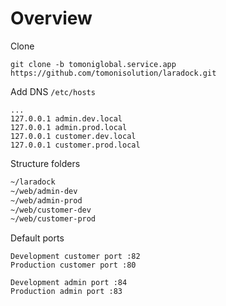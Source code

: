 # Overview

Clone
```
git clone -b tomoniglobal.service.app https://github.com/tomonisolution/laradock.git
```

Add DNS `/etc/hosts`
```
...
127.0.0.1 admin.dev.local
127.0.0.1 admin.prod.local
127.0.0.1 customer.dev.local
127.0.0.1 customer.prod.local
```

Structure folders
```bash
~/laradock
~/web/admin-dev
~/web/admin-prod
~/web/customer-dev
~/web/customer-prod
```

Default ports
```
Development customer port :82
Production customer port :80

Development admin port :84
Production admin port :83
```
